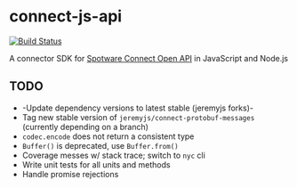 # connect-js-api
[![Build Status](https://travis-ci.org/spotware/connect-js-api.svg?branch=master)](https://travis-ci.org/spotware/connect-js-api)

A connector SDK for [Spotware Connect Open API](https://connect.spotware.com/docs/api-reference) in JavaScript and Node.js

## TODO
* -Update dependency versions to latest stable (jeremyjs forks)-
* Tag new stable version of `jeremyjs/connect-protobuf-messages` (currently depending on a branch)
* `codec.encode` does not return a consistent type
* `Buffer()` is deprecated, use `Buffer.from()`
* Coverage messes w/ stack trace; switch to `nyc` cli
* Write unit tests for all units and methods
* Handle promise rejections
